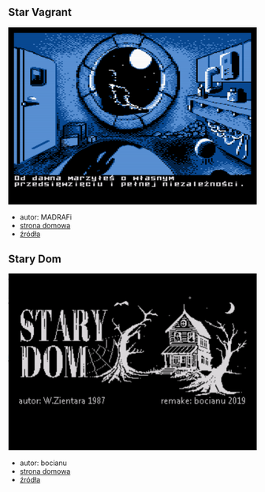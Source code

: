 #

## Star Vagrant

![StarVagrant.png](gfx/StarVagrant.png)

* autor: MADRAFi
* [strona domowa](http://madsoft.us/)
* [źródła](https://github.com/MADRAFi/StarVagrant)

## Stary Dom

![StaryDom.png](gfx/StaryDom.png)

* autor: bocianu
* [strona domowa](http://bocianu.atari.pl/blog/starydom)
* [źródła](https://github.com/MADRAFi/StarVagrant)